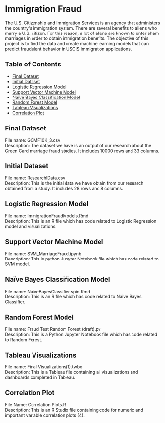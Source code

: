 # Immigration Fraud
The U.S. Citizenship and Immigration Services is an agency that administers the country's immigration system. There are several benefits to aliens who marry a U.S. citizen. For this reason, a lot of aliens are known to enter sham marriages in order to obtain immigration benefits. The objective of this project is to find the data and create machine learning models that can predict fraudulent behavior in USCIS immigration applications. 

## Table of Contents
* [Final Dataset](##final-dataset) 
* [Initial Dataset](##initial-dataset)
* [Logistic Regression Model](##logistic-regression-model)
* [Support Vector Machine Model](##support-vector-machine-model)
* [Naïve Bayes Classification Model](##naive-bayes-classification-model)
* [Random Forest Model](##random-forest-model)
* [Tableau Visualizations](##tableau-visualizations)
* [Correlation Plot](##correlation-plot)

## Final Dataset  
File name: GCMF10K_3.csv  
Description: The dataset we have is an output of our research about the Green Card marriage fraud studies. It includes 10000 rows and 33 columns.  

## Initial Dataset  
File name: ResearchlData.csv  
Description: This is the initial data we have obtain from our research obtained from a study. It includes 28 rows and 8 columns.  

## Logistic Regression Model  
File name: ImmigrationFraudModels.Rmd  
Description: This is an R file which has code related to Logistic Regression model and visualizations.  

## Support Vector Machine Model  
File name: SVM_MarriageFraud.ipynb  
Description: This is python Jupyter Notebook file which has code related to SVM model.  

## Naïve Bayes Classification Model  
File name: NaiveBayesClassifier.spin.Rmd  
Description: This is an R file which has code related to Naive Bayes Classifier.  

## Random Forest Model  
File name: Fraud Test Random Forest (draft).py  
Description: This is a Python Jupyter Notebook file which has code related to Random Forest.   

## Tableau Visualizations   
File name: Final Visualizations(1).twbx  
Description: This is a Tableau file containing all visualizations and dashboards completed in Tableau.  

## Correlation Plot  
File Name: Correlation Plots.R  
Description: This is an R Studio file containing code for numeric and important variable correlation plots (4).  
